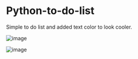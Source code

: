 # Python-to-do-list

Simple to do list and added text color to look cooler.

![image](https://github.com/PonguTracer/python-to-do-list/assets/67764701/fcf3b7d7-d684-4d32-9461-eb6bbb58cdcd)

![image](https://github.com/PonguTracer/python-to-do-list/assets/67764701/b2c7939f-87a9-4330-ac4e-b42e86bdf70b)
